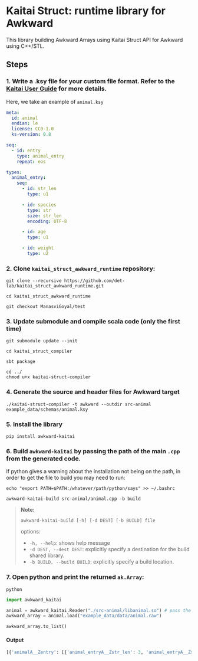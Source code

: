 # Kaitai Struct: runtime library for Awkward

This library building Awkward Arrays using Kaitai Struct API for Awkward using
C++/STL.

## Steps

### 1. Write a .ksy file for your custom file format. Refer to the [Kaitai User Guide](https://doc.kaitai.io/user_guide.html) for more details.

Here, we take an example of `animal.ksy`

```yaml
meta:
  id: animal
  endian: le
  license: CC0-1.0
  ks-version: 0.8

seq:
  - id: entry
    type: animal_entry
    repeat: eos

types:
  animal_entry:
    seq:
      - id: str_len
        type: u1

      - id: species
        type: str
        size: str_len
        encoding: UTF-8

      - id: age
        type: u1

      - id: weight
        type: u2
```

### 2. Clone `kaitai_struct_awkward_runtime` repository:

```
git clone --recursive https://github.com/det-lab/kaitai_struct_awkward_runtime.git
```

```
cd kaitai_struct_awkward_runtime
```
```
git checkout ManasviGoyal/test
```

### 3. Update submodule and compile scala code (only the first time)

```
git submodule update --init
```

```
cd kaitai_struct_compiler
```

```
sbt package
```

```
cd ../
chmod u+x kaitai-struct-compiler
```

### 4. Generate the source and header files for Awkward target

```
./kaitai-struct-compiler -t awkward --outdir src-animal example_data/schemas/animal.ksy
```

### 5. Install the library
```
pip install awkward-kaitai
```

### 6. Build `awkward-kaitai` by passing the path of the main `.cpp` from the generated code.
If python gives a warning about the installation not being on the path, in order to get the file to build you may need to run:
```
echo "export PATH=$PATH:/whatever/path/python/says" >> ~/.bashrc
```

```
awkward-kaitai-build src-animal/animal.cpp -b build
```
> **Note:**
>
> `awkward-kaitai-build [-h] [-d DEST] [-b BUILD] file`
>
> options:
>- `-h, --help`: shows help message
>- `-d DEST, --dest DEST`: explicitly specify a destination for the build shared library.
>- `-b BUILD, --build BUILD`: explicitly specify a build location.

### 7. Open python and print the returned `ak.Array`:
```
python
```

```python
import awkward_kaitai

animal = awkward_kaitai.Reader("./src-animal/libanimal.so") # pass the path of the shared file
awkward_array = animal.load("example_data/data/animal.raw")

awkward_array.to_list()
```

#### Output

```python
[{'animalA__Zentry': [{'animal_entryA__Zstr_len': 3, 'animal_entryA__Zspecies': 'cat', 'animal_entryA__Zage': 5, 'animal_entryA__Zweight': 12}, {'animal_entryA__Zstr_len': 3, 'animal_entryA__Zspecies': 'dog', 'animal_entryA__Zage': 3, 'animal_entryA__Zweight': 43}, {'animal_entryA__Zstr_len': 6, 'animal_entryA__Zspecies': 'turtle', 'animal_entryA__Zage': 10, 'animal_entryA__Zweight': 5}]}]
```
